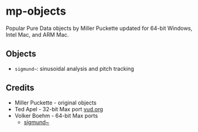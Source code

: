 # mp-objects

Popular Pure Data objects by Miller Puckette updated for 64-bit Windows,
Intel Mac, and ARM Mac.

## Objects

- `sigmund~`: sinusoidal analysis and pitch tracking

## Credits

- Miller Puckette - original objects
- Ted Apel - 32-bit Max port [vud.org](http://vud.org/max/)
- Volker Boehm - 64-bit Max ports
  - [sigmund~](https://github.com/v7b1/sigmund_64bit-version)
